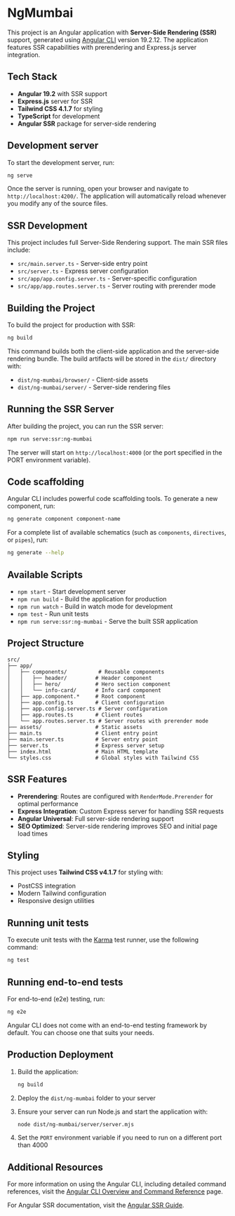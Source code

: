 # NgMumbai

This project is an Angular application with **Server-Side Rendering (SSR)** support, generated using [Angular CLI](https://github.com/angular/angular-cli) version 19.2.12. The application features SSR capabilities with prerendering and Express.js server integration.

## Tech Stack

- **Angular 19.2** with SSR support
- **Express.js** server for SSR
- **Tailwind CSS 4.1.7** for styling
- **TypeScript** for development
- **Angular SSR** package for server-side rendering

## Development server

To start the development server, run:

```bash
ng serve
```

Once the server is running, open your browser and navigate to `http://localhost:4200/`. The application will automatically reload whenever you modify any of the source files.

## SSR Development

This project includes full Server-Side Rendering support. The main SSR files include:

- `src/main.server.ts` - Server-side entry point
- `src/server.ts` - Express server configuration
- `src/app/app.config.server.ts` - Server-specific configuration
- `src/app/app.routes.server.ts` - Server routing with prerender mode

## Building the Project

To build the project for production with SSR:

```bash
ng build
```

This command builds both the client-side application and the server-side rendering bundle. The build artifacts will be stored in the `dist/` directory with:
- `dist/ng-mumbai/browser/` - Client-side assets
- `dist/ng-mumbai/server/` - Server-side rendering files

## Running the SSR Server

After building the project, you can run the SSR server:

```bash
npm run serve:ssr:ng-mumbai
```

The server will start on `http://localhost:4000` (or the port specified in the PORT environment variable).

## Code scaffolding

Angular CLI includes powerful code scaffolding tools. To generate a new component, run:

```bash
ng generate component component-name
```

For a complete list of available schematics (such as `components`, `directives`, or `pipes`), run:

```bash
ng generate --help
```

## Available Scripts

- `npm start` - Start development server
- `npm run build` - Build the application for production
- `npm run watch` - Build in watch mode for development
- `npm test` - Run unit tests
- `npm run serve:ssr:ng-mumbai` - Serve the built SSR application

## Project Structure

```
src/
├── app/
│   ├── components/          # Reusable components
│   │   ├── header/         # Header component
│   │   ├── hero/           # Hero section component
│   │   └── info-card/      # Info card component
│   ├── app.component.*     # Root component
│   ├── app.config.ts       # Client configuration
│   ├── app.config.server.ts # Server configuration
│   ├── app.routes.ts       # Client routes
│   └── app.routes.server.ts # Server routes with prerender mode
├── assets/                 # Static assets
├── main.ts                 # Client entry point
├── main.server.ts          # Server entry point
├── server.ts               # Express server setup
├── index.html              # Main HTML template
└── styles.css              # Global styles with Tailwind CSS
```

## SSR Features

- **Prerendering**: Routes are configured with `RenderMode.Prerender` for optimal performance
- **Express Integration**: Custom Express server for handling SSR requests
- **Angular Universal**: Full server-side rendering support
- **SEO Optimized**: Server-side rendering improves SEO and initial page load times

## Styling

This project uses **Tailwind CSS v4.1.7** for styling with:
- PostCSS integration
- Modern Tailwind configuration
- Responsive design utilities

## Running unit tests

To execute unit tests with the [Karma](https://karma-runner.github.io) test runner, use the following command:

```bash
ng test
```

## Running end-to-end tests

For end-to-end (e2e) testing, run:

```bash
ng e2e
```

Angular CLI does not come with an end-to-end testing framework by default. You can choose one that suits your needs.

## Production Deployment

1. Build the application:
   ```bash
   ng build
   ```

2. Deploy the `dist/ng-mumbai` folder to your server

3. Ensure your server can run Node.js and start the application with:
   ```bash
   node dist/ng-mumbai/server/server.mjs
   ```

4. Set the `PORT` environment variable if you need to run on a different port than 4000

## Additional Resources

For more information on using the Angular CLI, including detailed command references, visit the [Angular CLI Overview and Command Reference](https://angular.dev/tools/cli) page.

For Angular SSR documentation, visit the [Angular SSR Guide](https://angular.dev/guide/ssr).
